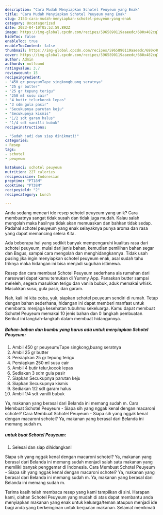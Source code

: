 ```yaml
---
description: "Cara Mudah Menyiapkan Schotel Peuyeum yang Enak"
title: "Cara Mudah Menyiapkan Schotel Peuyeum yang Enak"
slug: 2153-cara-mudah-menyiapkan-schotel-peuyeum-yang-enak
category: Uncategorized
date: 2023-04-10T05:53:59.892Z
image: https://img-global.cpcdn.com/recipes/5965890119aaeedc/680x482cq70/schotel-peuyeum-foto-resep-utama.jpg
hideToc: false
enableToc: true
enableTocContent: false
thumbnail: https://img-global.cpcdn.com/recipes/5965890119aaeedc/680x482cq70/schotel-peuyeum-foto-resep-utama.jpg
cover: https://img-global.cpcdn.com/recipes/5965890119aaeedc/680x482cq70/schotel-peuyeum-foto-resep-utama.jpg
author: Admin
authorAv: notfound
ratingvalue: 3.7
reviewcount: 15
recipeingredient:
- "450 gr peuyeumTape singkongbuang seratnya"
- "25 gr butter"
- "25 gr tepung terigu"
- "250 ml susu cair"
- "4 butir telurkocok lepas"
- "3 sdm gula pasir"
- "Secukupnya parutan keju"
- "Secukupnya kismis"
- "1/2 sdt garam halus"
- "1/4 sdt vanilli bubuk"
recipeinstructions:

- "Sudah jadi dan siap dinikmati!"
categories:
- Resep
tags:
- schotel
- peuyeum

katakunci: schotel peuyeum 
nutrition: 227 calories
recipecuisine: Indonesian
preptime: "PT18M"
cooktime: "PT38M"
recipeyield: "2"
recipecategory: Lunch

---
```





Anda sedang mencari ide resep schotel peuyeum yang unik? Cara membuatnya sangat tidak susah dan tidak juga mudah. Kalau salah mengolah maka hasilnya tidak akan memuaskan dan bahkan tidak sedap. Padahal schotel peuyeum yang enak selayaknya punya aroma dan rasa yang dapat memancing selera Kita.





Ada beberapa hal yang sedikit banyak mempengaruhi kualitas rasa dari schotel peuyeum, mulai dari jenis bahan, kemudian pemilihan bahan segar dan Bagus, sampai cara mengolah dan menghidangkannya. Tidak usah pusing jika ingin menyiapkan schotel peuyeum enak,      asal sudah tahu triknya maka hidangan ini bisa menjadi suguhan istimewa.














Resep dan cara membuat Schotel Peuyeum sederhana ala rumahan dari nareswari dapat kamu temukan di Yummy App. Panaskan butter sampai meleleh, segera masukkan terigu dan vanila bubuk, aduk memakai whisk. Masukkan susu, gula pasir, dan garam.






Nah, kali ini kita coba, yuk, siapkan schotel peuyeum sendiri di rumah. Tetap dengan bahan sederhana, hidangan ini dapat memberi manfaat untuk membantu menjaga kesehatan tubuhmu sekeluarga. Kamu dapat membuat Schotel Peuyeum memakai 10 jenis bahan dan 0 langkah pembuatan. Berikut ini langkah-langkah dalam membuat hidangannya.

<!--inarticleads1-->

##### Bahan-bahan dan bumbu yang harus ada untuk menyiapkan Schotel Peuyeum:

1. Ambil 450 gr peuyeum/Tape singkong,buang seratnya
1. Ambil 25 gr butter
1. Persiapkan 25 gr tepung terigu
1. Persiapkan 250 ml susu cair
1. Ambil 4 butir telur,kocok lepas
1. Sediakan 3 sdm gula pasir
1. Siapkan Secukupnya parutan keju
1. Siapkan Secukupnya kismis
1. Sediakan 1/2 sdt garam halus
1. Ambil 1/4 sdt vanilli bubuk


Ya, makanan yang berasal dari Belanda ini memang sudah m. Cara Membuat Schotel Peuyeum - Siapa sih yang nggak kenal dengan macaroni schotel? Cara Membuat Schotel Peuyeum - Siapa sih yang nggak kenal dengan macaroni schotel? Ya, makanan yang berasal dari Belanda ini memang sudah m. 

<!--inarticleads2-->

#####  untuk buat Schotel Peuyeum:


1. Selesai dan siap dihidangkan!

Siapa sih yang nggak kenal dengan macaroni schotel? Ya, makanan yang berasal dari Belanda ini memang sudah menjadi salah satu makanan yang memiliki banyak penggemar di Indonesia. Cara Membuat Schotel Peuyeum - Siapa sih yang nggak kenal dengan macaroni schotel? Ya, makanan yang berasal dari Belanda ini memang sudah m. Ya, makanan yang berasal dari Belanda ini memang sudah m. 

Terima kasih telah membaca resep yang kami tampilkan di sini. Harapan kami, olahan Schotel Peuyeum yang mudah di atas dapat membantu anda menyiapkan makanan yang enak untuk keluarga/teman ataupun menjadi ide bagi anda yang berkeinginan untuk berjualan makanan. Selamat menikmati
